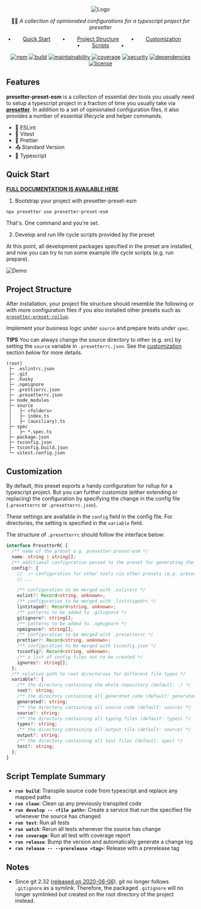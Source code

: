 <div align="center">

![Logo](https://github.com/alvis/presetter/raw/master/assets/logo.svg)

🏄🏻 _A collection of opinionated configurations for a typescript project for presetter_

•   [Quick Start](#quick-start)   •   [Project Structure](#project-structure)   •   [Customization](#customization)   •   [Scripts](#script-template-summary)   •

[![npm](https://img.shields.io/npm/v/presetter-preset-esm?style=flat-square)](https://github.com/alvis/presetter/releases)
[![build](https://img.shields.io/github/workflow/status/alvis/presetter/code%20test?style=flat-square)](https://github.com/alvis/presetter/actions)
[![maintainability](https://img.shields.io/codeclimate/maintainability/alvis/presetter?style=flat-square)](https://codeclimate.com/github/alvis/presetter/maintainability)
[![coverage](https://img.shields.io/codeclimate/coverage/alvis/presetter?style=flat-square)](https://codeclimate.com/github/alvis/presetter/test_coverage)
[![security](https://img.shields.io/snyk/vulnerabilities/github/alvis/presetter/packages/preset-essentials/package.json.svg?style=flat-square)](https://snyk.io/test/github/alvis/presetter?targetFile=packages/preset-essentials/package.json&style=flat-square)
[![dependencies](https://img.shields.io/librariesio/release/npm/presetter-preset-esm?style=flat-square)](https://libraries.io/npm/presetter-preset-esm)
[![license](https://img.shields.io/github/license/alvis/presetter.svg?style=flat-square)](https://github.com/alvis/presetter/blob/master/LICENSE)

</div>

## Features

**presetter-preset-esm** is a collection of essential dev tools you usually need to setup a typescript project in a fraction of time you usually take via [**presetter**](https://github.com/alvis/presetter). In addition to a set of opinionated configuration files, it also provides a number of essential lifecycle and helper commands.

- 🚿 ESLint
- 🧪 Vitest
- 💅 Prettier
- 📤 Standard Version
- 💯 Typescript

## Quick Start

[**FULL DOCUMENTATION IS AVAILABLE HERE**](https://github.com/alvis/presetter/blob/master/README.md)

1. Bootstrap your project with presetter-preset-esm

```shell
npx presetter use presetter-preset-esm
```

That's. One command and you're set.

2. Develop and run life cycle scripts provided by the preset

At this point, all development packages specified in the preset are installed,
and now you can try to run some example life cycle scripts (e.g. run prepare).

![Demo](https://raw.githubusercontent.com/alvis/presetter/master/assets/demo.gif)

## Project Structure

After installation, your project file structure should resemble the following or with more configuration files if you also installed other presets such as [`presetter-preset-rollup`](https://github.com/alvis/presetter/blob/master/packages/preset-rollup).

Implement your business logic under `source` and prepare tests under `spec`.

**TIPS** You can always change the source directory to other (e.g. src) by setting the `source` variable in `.presetterrc.json`. See the [customization](https://github.com/alvis/presetter/blob/master/packages/preset-essentials#customization) section below for more details.

```
(root)
 ├─ .eslintrc.json
 ├─ .git
 ├─ .husky
 ├─ .npmignore
 ├─ .prettierrc.json
 ├─ .presetterrc.json
 ├─ node_modules
 ├─ source
 │   ├─ <folders>
 │   ├─ index.ts
 │   ├─ (auxiliary).ts
 ├─ spec
 │   ├─ *.spec.ts
 ├─ package.json
 ├─ tsconfig.json
 ├─ tsconfig.build.json
 └─ vitest.config.json
```

## Customization

By default, this preset exports a handy configuration for rollup for a typescript project.
But you can further customize (either extending or replacing) the configuration by specifying the change in the config file (`.presetterrc` or `.presetterrc.json`).

These settings are available in the `config` field in the config file. For directories, the setting is specified in the `variable` field.

The structure of `.presetterrc` should follow the interface below:

```ts
interface PresetterRC {
  /** name of the preset e.g. presetter-preset-esm */
  name: string | string[];
  /** additional configuration passed to the preset for generating the configuration files */
  config?: {
    //  ┌─ configuration for other tools via other presets (e.g. presetter-preset-rollup)
    // ...

    /** configuration to be merged with .eslintrc */
    eslint?: Record<string, unknown>;
    /** configuration to be merged with .lintstagedrc */
    lintstaged?: Record<string, unknown>;
    /** patterns to be added to .gitignore */
    gitignore?: string[];
    /** patterns to be added to .npmignore */
    npmignore?: string[];
    /** configuration to be merged with .presetterrc */
    prettier?: Record<string, unknown>;
    /** configuration to be merged with tsconfig.json */
    tsconfig?: Record<string, unknown>;
    /** a list of config files not to be created */
    ignores?: string[];
  };
  /** relative path to root directories for different file types */
  variable?: {
    /** the directory containing the whole repository (default: .) */
    root?: string;
    /** the directory containing all generated code (default: generated) */
    generated?: string;
    /** the directory containing all source code (default: source) */
    source?: string;
    /** the directory containing all typing files (default: types) */
    types?: string;
    /** the directory containing all output tile (default: source) */
    output?: string;
    /** the directory containing all test files (default: spec) */
    test?: string;
  };
}
```

## Script Template Summary

- **`run build`**: Transpile source code from typescript and replace any mapped paths
- **`run clean`**: Clean up any previously transpiled code
- **`run develop -- <file path>`**: Create a service that run the specified file whenever the source has changed
- **`run test`**: Run all tests
- **`run watch`**: Rerun all tests whenever the source has change
- **`run coverage`**: Run all test with coverage report
- **`run release`**: Bump the version and automatically generate a change log
- **`run release -- --prerelease <tag>`**: Release with a prerelease tag

## Notes

- Since git 2.32 ([released on 2020-06-06](https://lore.kernel.org/lkml/xmqqa6o3xj2e.fsf@gitster.g/T/#u)), git no longer follows `.gitignore` as a symlink. Therefore, the packaged `.gitignore` will no longer symlinked but created on the root directory of the project instead.
